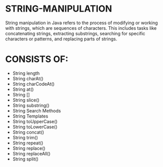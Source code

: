 # STRING-MANIPULATION
String manipulation in Java refers to the process of modifying or working with strings, which are sequences of characters. This includes tasks like concatenating strings, extracting substrings, searching for specific characters or patterns, and replacing parts of strings.
# CONSISTS OF:
- String length
- String charAt()
- String charCodeAt()
- String at()
- String []
- String slice()
- String substring()
- String Search Methods
- String Templates
- String toUpperCase()
- String toLowerCase()
- String concat()
- String trim()
- String repeat()
- String replace()
- String replaceAll()
- String split()
